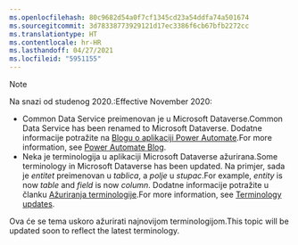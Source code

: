 ```yaml
---
ms.openlocfilehash: 80c9682d54a0f7cf1345cd23a54ddfa74a501674
ms.sourcegitcommit: 3d78338773929121d17ec3386f6cb67bfb2272cc
ms.translationtype: HT
ms.contentlocale: hr-HR
ms.lasthandoff: 04/27/2021
ms.locfileid: "5951155"
---
```

> [!NOTE]
> <span data-ttu-id="f88f0-101">Na snazi od studenog 2020.:</span><span class="sxs-lookup"><span data-stu-id="f88f0-101">Effective November 2020:</span></span>
>
> - <span data-ttu-id="f88f0-102">Common Data Service preimenovan je u Microsoft Dataverse.</span><span class="sxs-lookup"><span data-stu-id="f88f0-102">Common Data Service has been renamed to Microsoft Dataverse.</span></span> <span data-ttu-id="f88f0-103">Dodatne informacije potražite na [Blogu o aplikaciji Power Automate](https://aka.ms/PAuAppBlog).</span><span class="sxs-lookup"><span data-stu-id="f88f0-103">For more information, see [Power Automate Blog](https://aka.ms/PAuAppBlog).</span></span>
> - <span data-ttu-id="f88f0-104">Neka je terminologija u aplikaciji Microsoft Dataverse ažurirana.</span><span class="sxs-lookup"><span data-stu-id="f88f0-104">Some terminology in Microsoft Dataverse has been updated.</span></span> <span data-ttu-id="f88f0-105">Na primjer, sada je *entitet* preimenovan u *tablica*, a *polje* u *stupac*.</span><span class="sxs-lookup"><span data-stu-id="f88f0-105">For example, *entity* is now *table* and *field* is now *column*.</span></span> <span data-ttu-id="f88f0-106">Dodatne informacije potražite u članku [Ažuriranja terminologije](/powerapps/maker/data-platform/data-platform-intro).</span><span class="sxs-lookup"><span data-stu-id="f88f0-106">For more information, see [Terminology updates](/powerapps/maker/data-platform/data-platform-intro).</span></span>
>
> <span data-ttu-id="f88f0-107">Ova će se tema uskoro ažurirati najnovijom terminologijom.</span><span class="sxs-lookup"><span data-stu-id="f88f0-107">This topic will be updated soon to reflect the latest terminology.</span></span>